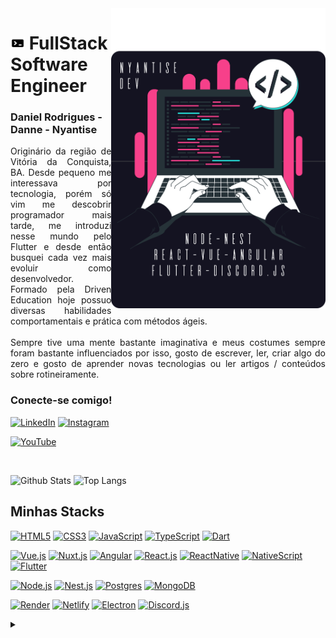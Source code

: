 <img align="right" alt="Developer vector created by storyset - www.freepik.com" height="480" src="https://raw.githubusercontent.com/Nyantise/Nyantise/main/assets/nyantise.svg">
<h1>
<img src="https://raw.githubusercontent.com/Nyantise/Nyantise/main/assets/dev_icon.png" width="23" height="20">
FullStack Software Engineer
</h1>
<h3>Daniel Rodrigues - Danne - Nyantise</h3>

<p align="justify">Originário da região de Vitória da Conquista, BA. Desde pequeno me interessava por tecnologia, porém só vim me descobrir programador mais tarde, me introduzi nesse mundo pelo Flutter e desde então busquei cada vez mais evoluir como desenvolvedor. Formado pela Driven Education hoje possuo diversas habilidades comportamentais e prática com métodos ágeis.
<br>
<br>
Sempre tive uma mente bastante imaginativa e meus costumes sempre foram bastante influenciados por isso, gosto de escrever, ler, criar algo do zero e gosto de aprender novas tecnologias ou ler artigos / conteúdos sobre rotineiramente.
</p>
<!--
[![Preview](https://img.shields.io/badge/Portfolio-000?style=for-the-badge&logo=github&logoColor=c41a7d)](https://elidianaandrade.github.io/)
[![GitHub Page](https://img.shields.io/badge/elidianaandrade.github.io-67136f?style=for-the-badge)](https://elidianaandrade.github.io/)
-->
<h3 align="left">Conecte-se comigo!</h3>

[![LinkedIn](https://img.shields.io/badge/-LinkedIn-141321?style=for-the-badge&logo=linkedin&logoColor=F7408A&color:FFF)](https://www.linkedin.com/in/nyantise/)
[![Instagram](https://img.shields.io/badge/-Instagram-141321?style=for-the-badge&logo=instagram&logoColor=F7408A&color:FFF)](https://www.instagram.com/nyantise/)

[![YouTube](https://img.shields.io/badge/-me_acompanhe_no_youtube-141321?style=for-the-badge&logo=youtube&logoColor=F7408A)](https://www.youtube.com/)

<br>

![Github Stats](https://github-readme-stats.vercel.app/api?username=Nyantise&count_private=true&show_icons=true&include_all_commits=true&theme=radical&border_radius=18)
![Top Langs](https://github-readme-stats.vercel.app/api/top-langs/?username=Nyantise&hide=TeX&layout=compact&theme=radical&border_radius=18)

## Minhas Stacks

[![HTML5](https://img.shields.io/badge/-HTML5-%23E44D27?style=flat-square&logo=html5&logoColor=ffffff)](https://developer.mozilla.org/pt-BR/docs/Web/HTML)
[![CSS3](https://img.shields.io/badge/-CSS3-%231572B6?style=flat-square&logo=css3)](https://developer.mozilla.org/pt-BR/docs/Web/CSS)
[![JavaScript](https://img.shields.io/badge/-JavaScript-F7DF1C?style=flat-square&logo=javascript&logoColor=000000)](https://developer.mozilla.org/pt-BR/docs/Web/JavaScript)
[![TypeScript](https://img.shields.io/badge/-TypeScript-007ACC?style=flat-square&logo=typescript&logoColor=white)](https://www.typescriptlang.org)
[![Dart](https://img.shields.io/badge/-Dart-2eb2ee?style=flat-square&logo=dart&logoColor=white)](https://dart.dev)

[![Vue.js](https://img.shields.io/badge/-Vue.js-3fb27f?style=flat-square&logo=vuedotjs&logoColor=white)](https://vuejs.org)
[![Nuxt.js](https://img.shields.io/badge/-Nuxt.js-00be87?style=flat-square&logo=nuxtdotjs&logoColor=white)](https://nuxt.com)
[![Angular](https://img.shields.io/badge/-Angular-dd0031?style=flat-square&logo=angular&logoColor=white)](https://angular.io)
[![React.js](https://img.shields.io/badge/-React.js-5ed3f3?style=flat-square&logo=react&logoColor=black)](https://react.dev)
[![ReactNative](https://img.shields.io/badge/-React_Native-5ed3f3?style=flat-square&logo=react&logoColor=black)](https://reactnative.dev)
[![NativeScript](https://img.shields.io/badge/-NativeScript-65adf1?style=flat-square&logo=nativescript&logoColor=white)](https://nativescript.org)
[![Flutter](https://img.shields.io/badge/-Flutter-2eb2ee?style=flat-square&logo=flutter&logoColor=white)](https://flutter.dev)


[![Node.js](https://img.shields.io/badge/-Node.js-43853d?style=flat-square&logo=nodedotjs&logoColor=white)](https://nodejs.org)
[![Nest.js](https://img.shields.io/badge/-Nest.js-EA2845?style=flat-square&logo=nestjs&logoColor=white)](https://nestjs.com)
[![Postgres](https://img.shields.io/badge/-PostgreSQL-31648c?style=flat-square&logo=postgresql&logoColor=white)](https://www.postgresql.org)
[![MongoDB](https://img.shields.io/badge/-MongoDB-00d65c?style=flat-square&logo=mongodb&logoColor=white)](https://www.mongodb.com)

[![Render](https://img.shields.io/badge/-Render-57e6bf?style=flat-square&logo=render&logoColor=black)](https://render.com)
[![Netlify](https://img.shields.io/badge/-Netlify-05b7b4?style=flat-square&logo=netlify&logoColor=white)](https://www.netlify.com)
[![Electron](https://img.shields.io/badge/-Electron-2a2c3a?style=flat-square&logo=electron&logoColor=white)](https://www.electronjs.org)
[![Discord.js](https://img.shields.io/badge/-Discord.js-4e62f0?style=flat-square&logo=discord&logoColor=white)](https://discord.js.org)


<!-- forlater adition ## 𝗖𝘂𝗿𝗿𝗲𝗻𝘁𝗹𝘆 𝘄𝗼𝗿𝗸𝗶𝗻𝗴 𝗼𝗻

[![onetab.group](https://svg.bookmark.style/api?url=https://www.onetab.group&mode=light&style=horizontal)](https://onetab.group)
[![vue-command-palette](https://svg.bookmark.style/api?url=https://github.com/xiaoluoboding/vue-command-palette&mode=dark&style=horizontal)](https://github.com/xiaoluoboding/vue-command-palette)
[![vue-sonner](https://svg.bookmark.style/api?url=https://github.com/xiaoluoboding/vue-sonner&mode=light&style=horizontal)](https://github.com/xiaoluoboding/vue-sonner) -->

<details align="left">
  <summary></summary> 
 
  - Badges por <a href="https://shields.io/">shields.io</a><br>
  - GitHub Stats por <a href="https://github.com/anuraghazra/github-readme-stats">anuraghazra</a>
  - Ilustração por <a href="https://storyset.com/web">Storyset</a> e editado por mim
 
  <div align="right">Criado por <a href="https://github.com/Nyantise">Nyantise</a>,
  inspirado pelo README da <a href="https://github.com/elidianaandrade">EA</a>
  </div>

</details>